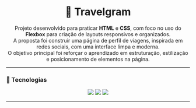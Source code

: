 <h1 align="center">📸 Travelgram</h1>

<p align="center">
  Projeto desenvolvido para praticar <strong>HTML</strong> e <strong>CSS</strong>, com foco no uso do <strong>Flexbox</strong> para criação de layouts responsivos e organizados.<br>
  A proposta foi construir uma página de perfil de viagens, inspirada em redes sociais, com uma interface limpa e moderna.<br>
  O objetivo principal foi reforçar o aprendizado em estruturação, estilização e posicionamento de elementos na página.
</p>

---

### 🚀 Tecnologias

<div align="center">
  <img src="https://img.shields.io/badge/HTML5-E34F26?style=for-the-badge&logo=html5&logoColor=white" />
  <img src="https://img.shields.io/badge/CSS3-1572B6?style=for-the-badge&logo=css3&logoColor=white" />
  <img src="https://img.shields.io/badge/Flexbox-2965F1?style=for-the-badge&logo=css3&logoColor=white" />
</div>

---

